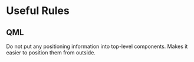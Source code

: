 # Useful Rules

## QML
Do not put any positioning information into top-level components. Makes it
easier to position them from outside.
